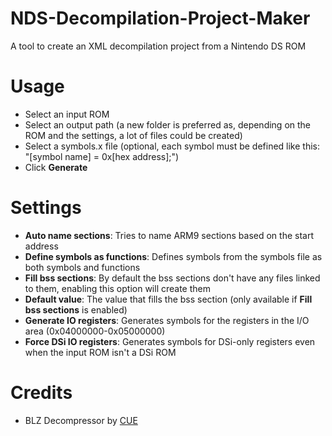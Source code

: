 # NDS-Decompilation-Project-Maker
A tool to create an XML decompilation project from a Nintendo DS ROM

# Usage
- Select an input ROM
- Select an output path (a new folder is preferred as, depending on the ROM and the settings, a lot of files could be created)
- Select a symbols.x file (optional, each symbol must be defined like this: "[symbol name] = 0x[hex address];")
- Click **Generate**

# Settings
- **Auto name sections**: Tries to name ARM9 sections based on the start address
- **Define symbols as functions**: Defines symbols from the symbols file as both symbols and functions
- **Fill bss sections**: By default the bss sections don't have any files linked to them, enabling this option will create them
- **Default value**: The value that fills the bss section (only available if **Fill bss sections** is enabled)
- **Generate IO registers**: Generates symbols for the registers in the I/O area (0x04000000-0x05000000)
- **Force DSi IO registers**: Generates symbols for DSi-only registers even when the input ROM isn't a DSi ROM

# Credits
- BLZ Decompressor by [CUE](https://www.romhacking.net/utilities/826/)
